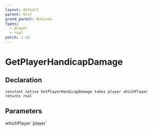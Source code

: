 ```yaml
---
layout: default
parent: Unit
grand_parent: Natives
types:
  - player
  - real
patch: 1.32
---
```


# GetPlayerHandicapDamage

## Declaration

```
constant native GetPlayerHandicapDamage takes player whichPlayer returns real
```

## Parameters
<dl>
  <dt>whichPlayer `player`</dt>
  <dd></dd>
</dl>